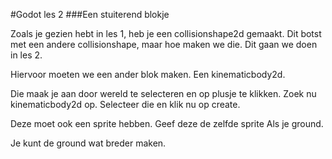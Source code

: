#Godot les 2
###Een stuiterend blokje

Zoals je gezien hebt in les 1, heb je een collisionshape2d gemaakt.
Dit botst met een andere collisionshape, maar hoe maken we die.
Dit gaan we doen in les 2.

Hiervoor moeten we een ander blok maken.
Een kinematicbody2d.

Die maak je aan door wereld te selecteren en op plusje te klikken.
Zoek nu kinematicbody2d op.
Selecteer die en klik nu op create.

Deze moet ook een sprite hebben.
Geef deze de zelfde sprite Als je ground. 

Je kunt de ground wat breder maken.
